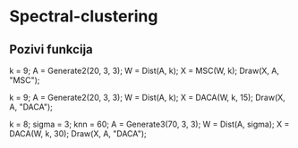 # Spectral-clustering


## Pozivi funkcija

k = 9; A = Generate2(20, 3, 3); W = Dist(A, k); X = MSC(W, k); Draw(X, A, "MSC");

k = 9; A = Generate2(20, 3, 3); W = Dist(A, k); X = DACA(W, k, 15); Draw(X, A, "DACA");

k = 8; sigma = 3; knn = 60; A = Generate3(70, 3, 3); W = Dist(A, sigma); X = DACA(W, k, 30); Draw(X, A, "DACA");
